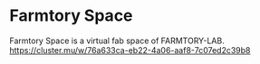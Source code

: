 # Farmtory Space
Farmtory Space is a virtual fab space of FARMTORY-LAB.
https://cluster.mu/w/76a633ca-eb22-4a06-aaf8-7c07ed2c39b8
